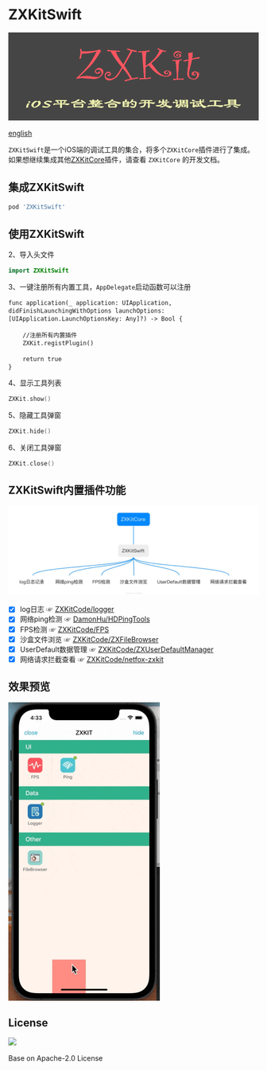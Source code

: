 # ZXKitSwift

![](./readmeResource/zxkit.png)

[english](./README_en.md)

`ZXKitSwift`是一个iOS端的调试工具的集合，将多个`ZXKitCore`插件进行了集成。如果想继续集成其他[ZXKitCore](https://github.com/ZXKitCode/core)插件，请查看 `ZXKitCore` 的开发文档。

## 集成ZXKitSwift

```ruby
pod 'ZXKitSwift'
```

## 使用ZXKitSwift

2、导入头文件

```swift
import ZXKitSwift
```

3、一键注册所有内置工具，`AppDelegate`启动函数可以注册

```
func application(_ application: UIApplication, didFinishLaunchingWithOptions launchOptions: [UIApplication.LaunchOptionsKey: Any]?) -> Bool {
	
	//注册所有内置插件
	ZXKit.registPlugin()
	
	return true
}
```
4、显示工具列表

```swift
ZXKit.show()
```
5、隐藏工具弹窗

```swift
ZXKit.hide()
```
6、关闭工具弹窗

```swift
ZXKit.close()
```

## ZXKitSwift内置插件功能

![](./readmeResource/zxkitSwift.jpg)

- [x] log日志 ☞ [ZXKitCode/logger](https://github.com/ZXKitCode/logger)
- [x] 网络ping检测 ☞ [DamonHu/HDPingTools](https://github.com/DamonHu/HDPingTools)
- [x] FPS检测 ☞ [ZXKitCode/FPS](https://github.com/ZXKitCode/FPS)
- [x] 沙盒文件浏览 ☞ [ZXKitCode/ZXFileBrowser](https://github.com/ZXKitCode/ZXFileBrowser)
- [x] UserDefault数据管理 ☞ [ZXKitCode/ZXUserDefaultManager](https://github.com/ZXKitCode/ZXUserDefaultManager)
- [x] 网络请求拦截查看 ☞ [ZXKitCode/netfox-zxkit](https://github.com/ZXKitCode/netfox-zxkit)

## 效果预览

![](./readmeResource/preview.gif)


## License

![](https://camo.githubusercontent.com/eb9066a6d8e0950066f3757c420e3a607c0929583b48ebda6fd9a6f50ccfc8f1/68747470733a2f2f7777772e6170616368652e6f72672f696d672f41534632307468416e6e69766572736172792e6a7067)

Base on Apache-2.0 License